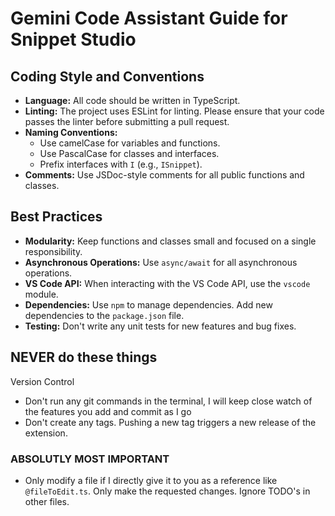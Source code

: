 # Gemini Code Assistant Guide for Snippet Studio

## Coding Style and Conventions

-   **Language:** All code should be written in TypeScript.
-   **Linting:** The project uses ESLint for linting. Please ensure that your code passes the linter before submitting a pull request.
-   **Naming Conventions:**
    -   Use camelCase for variables and functions.
    -   Use PascalCase for classes and interfaces.
    -   Prefix interfaces with `I` (e.g., `ISnippet`).
-   **Comments:** Use JSDoc-style comments for all public functions and classes.

## Best Practices

-   **Modularity:** Keep functions and classes small and focused on a single responsibility.
-   **Asynchronous Operations:** Use `async/await` for all asynchronous operations.
-   **VS Code API:** When interacting with the VS Code API, use the `vscode` module.
-   **Dependencies:** Use `npm` to manage dependencies. Add new dependencies to the `package.json` file.
-   **Testing:** Don't write any unit tests for new features and bug fixes.

## NEVER do these things

Version Control
- Don't run any git commands in the terminal, I will keep close watch of the features you add and commit as I go
- Don't create any tags. Pushing a new tag triggers a new release of the extension.

### ABSOLUTLY MOST IMPORTANT

- Only modify a file if I directly give it to you as a reference like `@fileToEdit.ts`. Only make the requested changes. Ignore TODO's in other files.